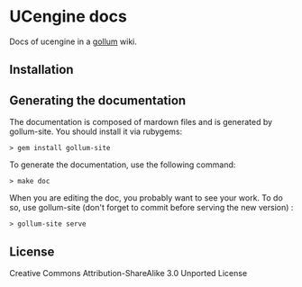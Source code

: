 # UCengine docs

Docs of ucengine in a [gollum](http://github.com/github/gollum) wiki.

## Installation

## Generating the documentation

The documentation is composed of mardown files and is generated by gollum-site.
You should install it via rubygems:

    > gem install gollum-site

To generate the documentation, use the following command:

    > make doc

When you are editing the doc, you probably want to see your work. To do so, use
gollum-site (don't forget to commit before serving the new version) :

    > gollum-site serve

## License

Creative Commons Attribution-ShareAlike 3.0 Unported License
